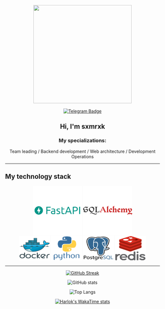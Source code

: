 <div align="center">
  <img src="/media/FD1RkPFWQAUNpLZ.gif" width="320" height="320"/>
  
  [![Telegram Badge](https://img.shields.io/badge/-@sxmrxk-26A5E4?style=flat-square&logo=Telegram&logoColor=white&link=https://t.me/sxmrxk)](https://t.me/sxmrxk)

  <h2>Hi, I'm sxmrxk</h2>
  <h3>My specializations:</h3>
  Team leading / Backend development / Web architecture / Development Operations
</div>



---

<h2>My technology stack</h2>
<div align="center">
    <img src="https://github.com/devicons/devicon/blob/master/icons/fastapi/fastapi-original-wordmark.svg" title="FastAPI" alt="FastAPI" width="160" height="160"/>
    <img src="https://github.com/devicons/devicon/blob/master/icons/sqlalchemy/sqlalchemy-original-wordmark.svg" title="SQLAlchemy" alt="SQLAlchemy" width="160" height="160"/>
</div>
<div align="center">
    <img src="https://github.com/devicons/devicon/blob/master/icons/docker/docker-original-wordmark.svg" title="Docker" alt="Docker" width="100" height="80"/>
    <img src="https://github.com/devicons/devicon/blob/master/icons/python/python-original-wordmark.svg" title="Python" alt="Python" width="100" height="80"/>
    <img src="https://github.com/devicons/devicon/blob/master/icons/postgresql/postgresql-original-wordmark.svg"  title="PostgreSQL" alt="PostgreSQL" width="100" height="80"/>
    <img src="https://github.com/devicons/devicon/blob/master/icons/redis/redis-original-wordmark.svg" title="Redis" alt="Redis" width="100" height="80"/>
</div>

---

<div align="center">
  
[![GitHub Streak](https://streak-stats.demolab.com?user=sumrak10&theme=dracula&mode=weekly)](https://git.io/streak-stats)
    
</div>
<div align="center">
  
![GitHub stats](https://github-readme-stats.vercel.app/api?username=sumrak10&show_icons=true&show=reviews&theme=dracula)
    
</div>
<div align="center">

![Top Langs](https://github-readme-stats.vercel.app/api/top-langs/?username=sumrak10&layout=donut&show_icons=true&theme=dracula&exclude_repo=CuteAndCut)

</div>
<div align="center">
  
[![Harlok's WakaTime stats](https://github-readme-stats.vercel.app/api/wakatime?username=sumrak10&theme=dracula)](https://github.com/anuraghazra/github-readme-stats)
    
</div>

